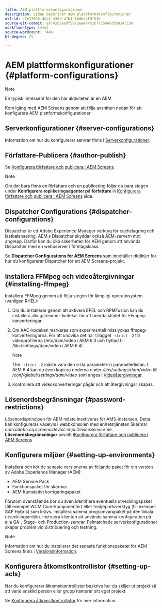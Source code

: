 ```yaml
---
title: AEM plattformskonfigurationer
description: Sidan beskriver AEM plattformskonfigurationer
exl-id: cfe1769b-4da2-430d-a7b1-10dbcaf9f51b
source-git-commit: ef74265eadf5972eae7451b7725946d8b014c198
workflow-type: tm+mt
source-wordcount: '446'
ht-degree: 2%

---
```


# AEM plattformskonfigurationer  {#platform-configurations}

>[!NOTE]
>
>En typisk intressent för den här aktiviteten är en AEM.

Kom igång med AEM Screens genom att följa avsnitten nedan för att konfigurera AEM plattformskonfigurationer

## Serverkonfigurationer {#server-configurations}

Information om hur du konfigurerar servrar finns i [Serverkonfigurationer](https://experienceleague.adobe.com/en/docs/experience-manager-screens/user-guide/administering/configuring-screens-introduction#ServerConfiguration).

## Författare-Publicera {#author-publish}

Se [Konfigurera författare och publicera i AEM Screens](https://experienceleague.adobe.com/en/docs/experience-manager-screens/user-guide/administering/author-publish/author-and-publish).

>[!NOTE]
>
>Om det bara finns en författare och en publicering följer du bara stegen under **Konfigurera replikeringsagenter på författare** in [Konfigurera författare och publicera i AEM Screens](https://experienceleague.adobe.com/en/docs/experience-manager-screens/user-guide/administering/author-publish/author-and-publish) sida.

## Dispatcher Configurations {#dispatcher-configurations}

Dispatcher är ett Adobe Experience Manager verktyg för cachelagring och lastbalansering. AEM:s Dispatcher skyddar också AEM-servern mot angrepp. Därför kan du öka säkerheten för AEM genom att använda Dispatcher med en webbserver i företagsklass.

Se **[Dispatcher Configurations for AEM Screens](https://experienceleague.adobe.com/en/docs/experience-manager-screens/user-guide/administering/dispatcher-configurations-aem-screens)** som innehåller riktlinjer för hur du konfigurerar Dispatcher för ett AEM Screens-projekt.

## Installera FFMpeg och videoåtergivningar {#installing-ffmpeg}

Installera FFMpeg genom att följa stegen för lämpligt operativsystem (vanligen RHEL):

1. Om du installerar genom att aktivera EPEL och RPMFusion kan du installera alla gstreamer-kodekar för att bredda stödet för FFmpeg-konverteringar
1. Om AAC-kodeken markeras som experimentell misslyckas ffmpeg-konverteringarna. För att undvika det här tillägget `-strict -2` till videoprofilerna (/etc/dam/video i AEM 6.3 och flyttad till /libs/settings/dam/video i AEM 6.4)

   >[!NOTE]
   >
   >The `-strict -2` måste vara den sista parametern i parameterlistan. I AEM 6.4 kan du även kopiera noderna under */libs/settings/dam/video* till */conf/global/settings/dam/video* som anges i [Videoåtergivningar](https://experienceleague.adobe.com/en/docs/experience-manager-screens/user-guide/authoring/product-features/generating-renditions).
1. Kontrollera att videokonverteringar pågår och att återgivningar skapas.

## Lösenordsbegränsningar {#password-restrictions}

Lösenordsprincipen för AEM måste inaktiveras för AMS-instansen. Detta kan konfigureras växelvis i webbkonsolen med enhetstjänsten Skärmar *com.adobe.cq.screens.device.impl.DeviceService*
Se **Lösenordsbegränsningar** avsnitt i[Konfigurera författare och publicera i AEM Screens](https://experienceleague.adobe.com/en/docs/experience-manager-screens/user-guide/administering/author-publish/author-and-publish)

## Konfigurera miljöer {#setting-up-environments}

Installera och kör de senaste versionerna av följande paket för din version av Adobe Experience Manager (AEM):

* AEM Service Pack
* Funktionspaket för skärmar
* AEM Kumulativt korrigeringspaket

Förutom ovanstående bör du även identifiera eventuella utvecklingspaket (till exempel WCM Core-komponenter) eller tredjepartsverktyg (till exempel SAP Hybris) som krävs.
Installera samma programvarupaket på den lokala utvecklingsmiljön. Instruera klienten att använda samma konfiguration på alla QA-, Stage- och Production-servrar. Felmatchade serverkonfigurationer skapar problem vid distribuering och testning.

>[!NOTE]
>
>Information om hur du installerar det senaste funktionspaketet för AEM Screens finns i [Versionsinformation](https://experienceleague.adobe.com/en/docs/experience-manager-screens/user-guide/aem-screens-introduction).

## Konfigurera åtkomstkontrollistor {#setting-up-acls}

När du konfigurerar åtkomstkontrollistor beskrivs hur du skiljer ut projekt så att varje enskild person eller grupp hanterar sitt eget projekt.

Se [Konfigurera åtkomstkontrollistor](https://experienceleague.adobe.com/en/docs/experience-manager-screens/user-guide/administering/setting-up-acls) för mer information.
